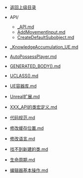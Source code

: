 - [返回上级目录](../)

- API/
    - [_API.md](_API.md)
    - [AddMovementInput.md](AddMovementInput.md)
    - [CreateDefaultSubobject.md](CreateDefaultSubobject.md)
- [_KnowledgeAccumulation_UE.md](_KnowledgeAccumulation_UE.md)
- [AutoPossessPlayer.md](AutoPossessPlayer.md)
- [GENERATED_BODY().md](GENERATED_BODY().md)
- [UCLASS().md](UCLASS().md)
- [UE容器库.md](UE容器库.md)
- [Unreal扩展.md](Unreal扩展.md)
- [XXX_API的类宏定义.md](XXX_API的类宏定义.md)
- [代码规范.md](代码规范.md)
- [修改缓存位置.md](修改缓存位置.md)
- [修改语言.md](修改语言.md)
- [找不到新建的类.md](找不到新建的类.md)
- [生命周期.md](生命周期.md)
- [编辑器基本操作.md](编辑器基本操作.md)